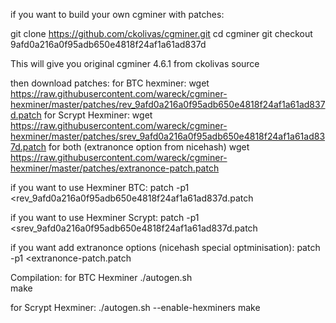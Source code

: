 if you want to build your own cgminer with patches:

git clone https://github.com/ckolivas/cgminer.git
cd cgminer
git checkout 9afd0a216a0f95adb650e4818f24af1a61ad837d

This will give you original cgminer 4.6.1 from ckolivas source

then download patches:
for BTC hexminer:
wget https://raw.githubusercontent.com/wareck/cgminer-hexminer/master/patches/rev_9afd0a216a0f95adb650e4818f24af1a61ad837d.patch
for Scrypt Hexminer:
wget https://raw.githubusercontent.com/wareck/cgminer-hexminer/master/patches/srev_9afd0a216a0f95adb650e4818f24af1a61ad837d.patch
for both (extranonce option from nicehash)
wget https://raw.githubusercontent.com/wareck/cgminer-hexminer/master/patches/extranonce-patch.patch

if you want to use Hexminer BTC:
patch -p1 <rev_9afd0a216a0f95adb650e4818f24af1a61ad837d.patch

if you want to use Hexminer Scrypt:
patch -p1 <srev_9afd0a216a0f95adb650e4818f24af1a61ad837d.patch

if you want add extranonce options (nicehash special optminisation):
patch -p1 <extranonce-patch.patch


Compilation:
for BTC Hexminer
./autogen.sh  
make

for Scrypt Hexminer:
./autogen.sh --enable-hexminers
make
